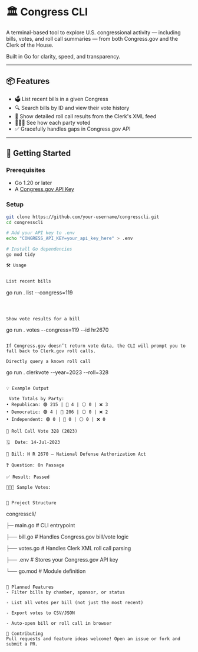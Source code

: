 # 🏛️ Congress CLI

A terminal-based tool to explore U.S. congressional activity — including bills, votes, and roll call summaries — from both Congress.gov and the Clerk of the House.

Built in Go for clarity, speed, and transparency.

---

## 📦 Features

- 🗳️ List recent bills in a given Congress
- 🔍 Search bills by ID and view their vote history
- 📜 Show detailed roll call results from the Clerk's XML feed
- 🧑‍🤝‍🧑 See how each party voted
- ✅ Gracefully handles gaps in Congress.gov API

---

## 🚀 Getting Started

### Prerequisites

- Go 1.20 or later
- A [Congress.gov API Key](https://api.congress.gov/)

### Setup

```bash
git clone https://github.com/your-username/congresscli.git
cd congresscli

# Add your API key to .env
echo "CONGRESS_API_KEY=your_api_key_here" > .env

# Install Go dependencies
go mod tidy

🛠️ Usage


List recent bills
```
go run . list --congress=119
```
        


Show vote results for a bill
```
go run . votes --congress=119 --id hr2670
```

If Congress.gov doesn’t return vote data, the CLI will prompt you to fall back to Clerk.gov roll calls.

Directly query a known roll call
```
go run . clerkvote --year=2023 --roll=328
```

💡 Example Output
```
```
 Vote Totals by Party:
• Republican: 🟢 215 | 🔴 4 | ⚪ 0 | ❌ 3
• Democratic: 🟢 4 | 🔴 206 | ⚪ 0 | ❌ 2
• Independent: 🟢 0 | 🔴 0 | ⚪ 0 | ❌ 0

📜 Roll Call Vote 328 (2023)

🗓️  Date: 14-Jul-2023

📜 Bill: H R 2670 — National Defense Authorization Act

❓ Question: On Passage

✅ Result: Passed

🧑‍🤝‍🧑 Sample Votes:


🔧 Project Structure
```
congresscli/

├─ main.go          # CLI entrypoint

├── bill.go          # Handles Congress.gov bill/vote logic

├── votes.go         # Handles Clerk XML roll call parsing

├── .env             # Stores your Congress.gov API key

└── go.mod           # Module definition
```

📓 Planned Features
- Filter bills by chamber, sponsor, or status

- List all votes per bill (not just the most recent)

- Export votes to CSV/JSON

- Auto-open bill or roll call in browser

🤝 Contributing
Pull requests and feature ideas welcome! Open an issue or fork and submit a PR.


